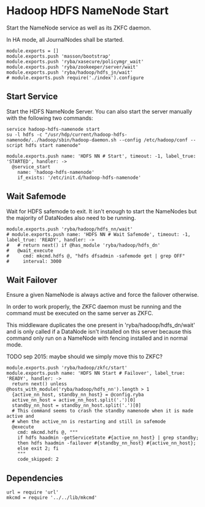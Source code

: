 
# Hadoop HDFS NameNode Start

Start the NameNode service as well as its ZKFC daemon.

In HA mode, all JournalNodes shall be started.

    module.exports = []
    module.exports.push 'masson/bootstrap'
    module.exports.push 'ryba/xasecure/policymgr_wait'
    module.exports.push 'ryba/zookeeper/server/wait'
    module.exports.push 'ryba/hadoop/hdfs_jn/wait'
    # module.exports.push require('./index').configure

## Start Service

Start the HDFS NameNode Server. You can also start the server manually with the
following two commands:

```
service hadoop-hdfs-namenode start
su -l hdfs -c "/usr/hdp/current/hadoop-hdfs-namenode/../hadoop/sbin/hadoop-daemon.sh --config /etc/hadoop/conf --script hdfs start namenode"
```

    module.exports.push name: 'HDFS NN # Start', timeout: -1, label_true: 'STARTED', handler: ->
      @service_start
        name: 'hadoop-hdfs-namenode'
        if_exists: '/etc/init.d/hadoop-hdfs-namenode'

## Wait Safemode

Wait for HDFS safemode to exit. It isn't enough to start the NameNodes but the
majority of DataNodes also need to be running.

    module.exports.push 'ryba/hadoop/hdfs_nn/wait'
    # module.exports.push name: 'HDFS NN # Wait Safemode', timeout: -1, label_true: 'READY', handler: ->
    #   # return next() if @has_module 'ryba/hadoop/hdfs_dn'
    #   @wait_execute
    #     cmd: mkcmd.hdfs @, "hdfs dfsadmin -safemode get | grep OFF"
    #     interval: 3000

## Wait Failover

Ensure a given NameNode is always active and force the failover otherwise.

In order to work properly, the ZKFC daemon must be running and the command must
be executed on the same server as ZKFC.

This middleware duplicates the one present in 'ryba/hadoop/hdfs_dn/wait' and
is only called if a DataNode isn't installed on this server because this command
only run on a NameNode with fencing installed and in normal mode.

TODO sep 2015: maybe should we simply move this to ZKFC?

    module.exports.push 'ryba/hadoop/zkfc/start'
    module.exports.push name: 'HDFS NN Start # Failover', label_true: 'READY', handler: ->
      return next() unless @hosts_with_module('ryba/hadoop/hdfs_nn').length > 1
      {active_nn_host, standby_nn_host} = @config.ryba
      active_nn_host = active_nn_host.split('.')[0]
      standby_nn_host = standby_nn_host.split('.')[0]
      # This command seems to crash the standby namenode when it is made active and
      # when the active_nn is restarting and still in safemode
      @execute
        cmd: mkcmd.hdfs @, """
        if hdfs haadmin -getServiceState #{active_nn_host} | grep standby;
        then hdfs haadmin -failover #{standby_nn_host} #{active_nn_host};
        else exit 2; fi
        """
        code_skipped: 2

## Dependencies

    url = require 'url'
    mkcmd = require '../../lib/mkcmd'
